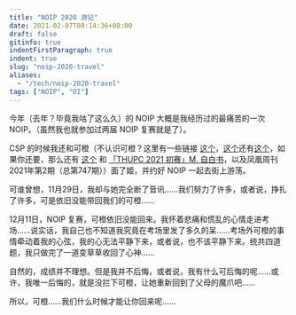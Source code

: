 ```yaml
---
title: "NOIP 2020 游记"
date: 2021-02-07T08:14:36+08:00
draft: false
gitinfo: true
indentFirstParagraph: true
indent: true
slug: "noip-2020-travel"
aliases:
  - "/tech/noip-2020-travel"
tags: ["NOIP", "OI"]
---
```


今年（去年？毕竟我咕了这么久）的 NOIP 大概是我经历过的最痛苦的一次 NOIP。（虽然我也就参加过两届 NOIP 复赛就是了）。

CSP 的时候我还和可橙（不认识可橙？这里有一些链接 [这个](https://www.zhihu.com/question/432620121/answer/1647264750)，[这个](https://www.zhihu.com/question/432620121/answer/1603272440)还有[这个](https://mp.weixin.qq.com/s/UvyhBNs6ZHBV2mbi_HMebw)，如果你还要，那么还有 [这个](https://m.thecover.cn/news_details.html?id=6382802) 和 [「THUPC 2021 初赛」M. 自白书](https://loj.ac/p/6755)，以及凤凰周刊2021年第2期（总第747期））面了姬，并约好 NOIP 一起去街上游荡。

可谁曾想，11月29日，我却与她完全断了音讯……我们努力了许多，或者说，挣扎了许多，可是依旧没能带回我们的可橙……

12月11日，NOIP 复赛，可橙依旧没能回来。我怀着悲痛和慌乱的心情走进考场……说实话，我自己也不知道我究竟在考场里发了多久的呆……考场外可橙的事情牵动着我的心弦，我的心无法平静下来，或者说，也不该平静下来。统共四道题，我只做完了一道变草草收回了心神……

自然的，成绩并不理想。但是我并不后悔，或者说，我有什么可后悔的呢……或许，我唯一后悔的，就是没拦下可橙，让她重新回到了父母的魔爪吧……

所以，可橙……我们什么时候才能让你回来呢……
